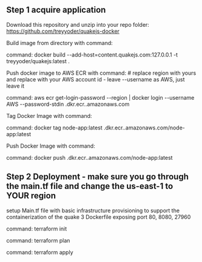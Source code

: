 ## Step 1 acquire application
Download this repository and unzip into your repo folder:
https://github.com/treyyoder/quakejs-docker
 
Build image from directory with command:
 
command: docker build --add-host=content.quakejs.com:127.0.0.1 -t treyyoder/quakejs:latest .

Push docker image to AWS ECR with command: # replace region with yours and replace <account-id> with your AWS account id - leave --username as AWS, just leave it 

command: aws ecr get-login-password --region <region> | docker login --username AWS --password-stdin <account-id>.dkr.ecr.<region>.amazonaws.com  

Tag Docker Image with command:

command: docker tag node-app:latest <account-id>.dkr.ecr.<region>.amazonaws.com/node-app:latest

Push Docker Image with command: 

command: docker push <account-id>.dkr.ecr.<region>.amazonaws.com/node-app:latest

## Step 2 Deployment - make sure you go through the main.tf file and change the us-east-1 to YOUR region

setup Main.tf file with basic infrastructure provisioning to support the containerization of the quake 3 Dockerfile
exposing port 80, 8080, 27960

command: terraform init

command: terraform plan

command: terraform apply

